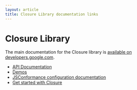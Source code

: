 ```yaml
---
layout: article
title: Closure Library documentation links
---
```


<!-- Documentation licensed under CC BY 4.0 -->
<!-- License available at https://creativecommons.org/licenses/by/4.0/ -->

# Closure Library

The main documentation for the Closure library is [available on developers.google.com](https://developers.google.com/closure/library/).

* [API Documentation](https://google.github.io/closure-library/api/)
* [Demos](source/closure/goog/demos/)
* [JSConformance configuration documentation](develop/conformance_rules.html)
* [Get started with Closure](develop/get-started.html)
